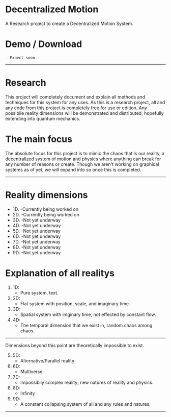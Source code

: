 # Decentralized Motion
 A Research project to create a Decentralized Motion System.

# Demo / Download
`- Expect soon -`

***

# Research
This project will completely document and explain all methods and techniques for this system for any uses. As this is a research project, all and any code from this project is completely free for use or edition. Any possibile reality dimensions will be demonstrated and distributed, hopefully extending into quantum mechanics.

# The main focus
The absolute focus for this project is to mimic the chaos that is our reality, a decentralized system of motion and physics where anything can break for any number of reasons or create. Though we aren't working on graphical systems as of yet, we will expand into so once this is completed.

***

# Reality dimensions
- 1D. -Currently being worked on
- 2D. -Currently being worked on
- 3D. -Not yet underway
- 4D. -Not yet underway
- 5D. -Not yet underway
- 6D. -Not yet underway
- 7D. -Not yet underway
- 8D. -Not yet underway
- 9D. -Not yet underway

# Explanation of all realitys
1. 1D: 
    - Pure system, text.
2. 2D: 
    - Flat system with position, scale, and imaginary time.
3. 3D: 
    - Spatial system with imginary time, not effected by constant flow.
4. 4D: 
    - The temporal dimension that we exist in, random chaos among chaos.

***
Dimensions beyond this point are theoretically impossible to exist.

5. 5D: 
    - Alternative/Parallel reality
6. 6D: 
    - Multiverse
7. 7D: 
    - Impossibily complex reality; new natures of reality and physics.
8. 8D: 
    - Infinity
9. 9D: 
    - A constant collapsing system of all and any rules and natures.

***
